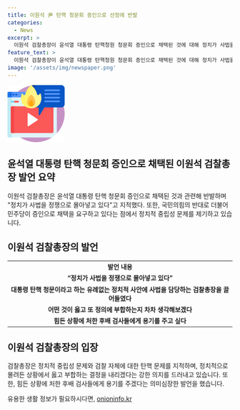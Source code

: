 ```yaml
---
title: 이원석 尹 탄핵 청문회 증인으로 선정에 반발
categories:
  - News
excerpt: >
  이원석 검찰총장이 윤석열 대통령 탄핵청원 청문회 증인으로 채택된 것에 대해 정치가 사법을 정쟁으로 몰아넣고 있다며 반발했다. 총장은 이런 처사가 온당하지 못하다는 것은 국민 여러분들께서 잘 알고 계시리라 믿고, 역사가 평가하리라고 생각한다”고 말했으며, 더불어민주당은 국회 법제사법위원회 전체회의에서 총장을 증인으로 채택했다. 관련하여 대검찰청은 총장의 출석 여부를 검토 중이라고 전했다. 여당과 야당은 이에 대해 의견을 나누고 있으며, 총장은 후배 검사들에게 용기를 주고 싶다는 말을 전했다.
feature_text: >
  이원석 검찰총장이 윤석열 대통령 탄핵청원 청문회 증인으로 채택된 것에 대해 정치가 사법을 정쟁으로 몰아넣고 있다며 반발했다. 총장은 이런 처사가 온당하지 못하다는 것은 국민 여러분들께서 잘 알고 계시리라 믿고, 역사가 평가하리라고 생각한다”고 말했으며, 더불어민주당은 국회 법제사법위원회 전체회의에서 총장을 증인으로 채택했다. 관련하여 대검찰청은 총장의 출석 여부를 검토 중이라고 전했다. 여당과 야당은 이에 대해 의견을 나누고 있으며, 총장은 후배 검사들에게 용기를 주고 싶다는 말을 전했다.
image: '/assets/img/newspaper.png'
---
```


<p><img src="/assets/img/news.png" alt="rentncar 속보" /></p>

<h2 data-ke-size="size26">윤석열 대통령 탄핵 청문회 증인으로 채택된 이원석 검찰총장 발언 요약</h2>

<p data-ke-size="size16">이원석 검찰총장은 윤석열 대통령 탄핵 청문회 증인으로 채택된 것과 관련해 반발하며 "정치가 사법을 정쟁으로 몰아넣고 있다"고 지적했다. 또한, 국민의힘의 반대로 더불어민주당이 증인으로 채택을 요구하고 있다는 점에서 정치적 중립성 문제를 제기하고 있습니다.</p>

<h2 data-ke-size="size26">이원석 검찰총장의 발언</h2>

<table>
  <tr>
    <td style="text-align: center; height: 17px;"><b>발언 내용</b></td>
  </tr>
  <tr>
    <td style="text-align: center; height: 17px;"><b>“정치가 사법을 정쟁으로 몰아넣고 있다”</b></td>
  </tr>
  <tr>
    <td style="text-align: center; height: 17px;"><b>대통령 탄핵 청문이라고 하는 유례없는 정치적 사안에 사법을 담당하는 검찰총장을 끌어들였다</b></td>
  </tr>
  <tr>
    <td style="text-align: center; height: 17px;"><b>어떤 것이 옳고 또 정의에 부합하는지 차차 생각해보겠다</b></td>
  </tr>
  <tr>
    <td style="text-align: center; height: 17px;"><b>힘든 상황에 처한 후배 검사들에게 용기를 주고 싶다</b></td>
  </tr>
</table>

<h2 data-ke-size="size26">이원석 검찰총장의 입장</h2>

<p data-ke-size="size16">검찰총장은 정치적 중립성 문제와 검찰 자체에 대한 탄핵 문제를 지적하며, 정치적으로 몰려든 상황에서 옳고 부합하는 결정을 내리겠다는 강한 의지를 드러내고 있습니다. 또한, 힘든 상황에 처한 후배 검사들에게 용기를 주겠다는 의미심장한 발언을 했습니다.</p>
유용한 생활 정보가 필요하시다면, <a href="https://onioninfo.kr" rel="dofollow">onioninfo.kr</a>


